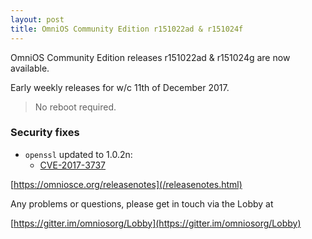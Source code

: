 ```yaml
---
layout: post
title: OmniOS Community Edition r151022ad & r151024f
---
```


OmniOS Community Edition releases r151022ad & r151024g are now available.

Early weekly releases for w/c 11th of December 2017.
> No reboot required.

### Security fixes

* `openssl` updated to 1.0.2n:
  * [CVE-2017-3737](https://cve.mitre.org/cgi-bin/cvename.cgi?name=2017-3737)

[https://omniosce.org/releasenotes](/releasenotes.html)

Any problems or questions, please get in touch via the Lobby at

[https://gitter.im/omniosorg/Lobby](https://gitter.im/omniosorg/Lobby)

